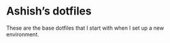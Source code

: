 # Ashish’s dotfiles

These are the base dotfiles that I start with when I set up a
new environment.
